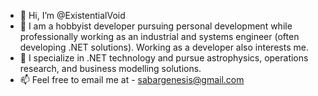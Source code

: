 - 👋 Hi, I’m @ExistentialVoid
- 👀 I am a hobbyist developer pursuing personal development while professionally working as an industrial and systems engineer (often developing .NET solutions). Working as a developer also interests me.
- 🌱 I specialize in .NET technology and pursue astrophysics, operations research, and business modelling solutions.
- 📫 Feel free to email me at - sabargenesis@gmail.com

<!---
ExistentialVoid/ExistentialVoid is a ✨ special ✨ repository because its `README.md` (this file) appears on your GitHub profile.
You can click the Preview link to take a look at your changes.
--->
